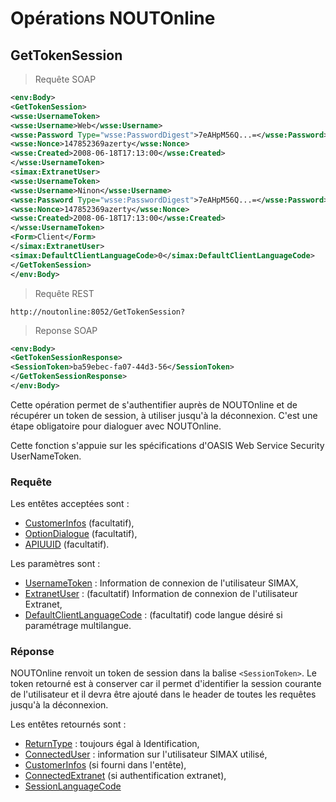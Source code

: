 # Opérations NOUTOnline

## GetTokenSession


> Requête SOAP

```xml
<env:Body>
<GetTokenSession>
<wsse:UsernameToken>
<wsse:Username>Web</wsse:Username>
<wsse:Password Type="wsse:PasswordDigest">7eAHpM56Q...=</wsse:Password>
<wsse:Nonce>147852369azerty</wsse:Nonce>
<wsse:Created>2008-06-18T17:13:00</wsse:Created>
</wsse:UsernameToken>
<simax:ExtranetUser>
<wsse:UsernameToken>
<wsse:Username>Ninon</wsse:Username>
<wsse:Password Type="wsse:PasswordDigest">7eAHpM56Q...=</wsse:Password>
<wsse:Nonce>147852369azerty</wsse:Nonce>
<wsse:Created>2008-06-18T17:13:00</wsse:Created>
</wsse:UsernameToken>
<Form>Client</Form>
</simax:ExtranetUser>
<simax:DefaultClientLanguageCode>0</simax:DefaultClientLanguageCode>
</GetTokenSession>
</env:Body>
```

> Requête REST

```http
http://noutonline:8052/GetTokenSession?
```

> Reponse SOAP

```xml
<env:Body>
<GetTokenSessionResponse>
<SessionToken>ba59ebec-fa07-44d3-56</SessionToken>
</GetTokenSessionResponse>
</env:Body>
```

Cette opération permet de s'authentifier auprès de NOUTOnline et de récupérer un token de session, 
à utiliser jusqu'à la déconnexion. C'est une étape obligatoire pour dialoguer avec NOUTOnline.

Cette fonction s'appuie sur les spécifications d'OASIS Web Service Security UserNameToken.

### Requête


Les entêtes acceptées sont :

* [CustomerInfos](#customerinfos) (facultatif),
* [OptionDialogue](#optiondialogue) (facultatif),
* [APIUUID](#apiuuid) (facultatif).

Les paramètres sont :

* [UsernameToken](#usernametoken) : Information de connexion de l'utilisateur SIMAX,
* [ExtranetUser](#extranetuser) : (facultatif) Information de connexion de l'utilisateur Extranet,
* [DefaultClientLanguageCode](#defaultclientlanguagecode) : (facultatif) code langue désiré si paramétrage multilangue.

### Réponse

NOUTOnline renvoit un token de session dans la balise `<SessionToken>`.
Le token retourné est à conserver car il permet d'identifier la session courante de l'utilisateur et il devra être 
ajouté dans le header de toutes les requêtes jusqu'à la déconnexion.

Les entêtes retournés sont :

* [ReturnType](#returntype) : toujours égal à Identification,
* [ConnectedUser](#connecteduser) : information sur l'utilisateur SIMAX utilisé,
* [CustomerInfos](#customerinfos) (si fourni dans l'entête),
* [ConnectedExtranet](#connectedextranet) (si authentification extranet),
* [SessionLanguageCode](#sessionlanguagecode)
